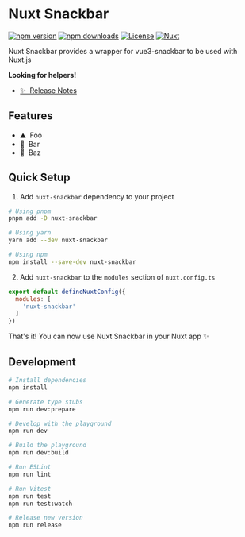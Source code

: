 <!--
Get your module up and running quickly.

Find and replace all on all files (CMD+SHIFT+F):
- Name: Nuxt Snackbar
- Package name: nuxt-snackbar
- Description: My new Nuxt module
-->

# Nuxt Snackbar

[![npm version][npm-version-src]][npm-version-href]
[![npm downloads][npm-downloads-src]][npm-downloads-href]
[![License][license-src]][license-href]
[![Nuxt][nuxt-src]][nuxt-href]

Nuxt Snackbar provides a wrapper for vue3-snackbar to be used with Nuxt.js

**Looking for helpers!**

- [✨ &nbsp;Release Notes](/CHANGELOG.md)
<!-- - [📖 &nbsp;Documentation](https://example.com) -->

## Features

<!-- Highlight some of the features your module provide here -->
- ⛰ &nbsp;Foo
- 🚠 &nbsp;Bar
- 🌲 &nbsp;Baz

## Quick Setup

1. Add `nuxt-snackbar` dependency to your project

```bash
# Using pnpm
pnpm add -D nuxt-snackbar

# Using yarn
yarn add --dev nuxt-snackbar

# Using npm
npm install --save-dev nuxt-snackbar
```

2. Add `nuxt-snackbar` to the `modules` section of `nuxt.config.ts`

```js
export default defineNuxtConfig({
  modules: [
    'nuxt-snackbar'
  ]
})
```

That's it! You can now use Nuxt Snackbar in your Nuxt app ✨

## Development

```bash
# Install dependencies
npm install

# Generate type stubs
npm run dev:prepare

# Develop with the playground
npm run dev

# Build the playground
npm run dev:build

# Run ESLint
npm run lint

# Run Vitest
npm run test
npm run test:watch

# Release new version
npm run release
```

<!-- Badges -->
[npm-version-src]: https://img.shields.io/npm/v/nuxt-snackbar/latest.svg?style=flat&colorA=18181B&colorB=28CF8D
[npm-version-href]: https://npmjs.com/package/nuxt-snackbar

[npm-downloads-src]: https://img.shields.io/npm/dm/nuxt-snackbar.svg?style=flat&colorA=18181B&colorB=28CF8D
[npm-downloads-href]: https://npmjs.com/package/nuxt-snackbar

[license-src]: https://img.shields.io/npm/l/nuxt-snackbar.svg?style=flat&colorA=18181B&colorB=28CF8D
[license-href]: https://npmjs.com/package/nuxt-snackbar

[nuxt-src]: https://img.shields.io/badge/Nuxt-18181B?logo=nuxt.js
[nuxt-href]: https://nuxt.com
